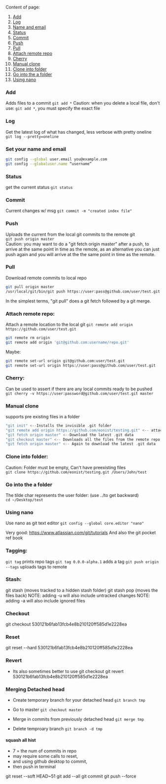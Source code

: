 Content of page:
1.  [Add](#add)
2.  [Log](#log)
3.  [Name and email](#Set-your-name-and-email)
4.  [Status](#Status)
5.  [Commit](#Commit)
5.  [Push](#Push)
6.  [Pull](#Pull)
7.  [Attach remote repo](#Attach-remote-repo)
8.  [Cherry](#Cherry)
9.  [Manual clone](#Manual-clone)
10. [Clone into folder](#Clone-into-folder)
11. [Go into the a folder](#Go-into-the-a-folder)
12. [Using nano](#Using-nano)

### Add
Adds files to a commit
``git add *``
Caution: when you delete a local file, don't use: ``git add *``, you must specify the exact file  

### Log  
Get the latest log of what has changed, less verbose with pretty oneline  
``git log --pretty=oneline``

### Set your name and email  
```bash
git config --global user.email you@example.com  
git config --globaluser.name “username”
```  
### Status
get the current status
``git status``

### Commit  
Current changes w/ msg
``git commit -m "created index file"  ``

### Push
Uploads the current from the local git commits to the  remote git     
``git push origin master  ``  
Caution: you may want to do a "git fetch origin master" after a push, to arrive at the same point in time as the remote, as an alternative you can just push again and you will arrive at the the same point in time as the remote.

### Pull
Download remote commits to local repo  
```bash
git pull origin master
/usr/local/git/bin/git push https://user:pass@github.com/user/test.git master
```
In the simplest terms, "git pull" does a git fetch followed by a git merge.


### Attach remote repo:   
Attach a remote location to the local git
``git remote add origin https://github.com/user/test.git  ``

```bash
git remote rm origin    
git remote add origin 'git@github.com:username/repo.git'
```   
Maybe:  
```bash
git remote set-url origin git@github.com:user/test.git  
git remote set-url origin https://user:pass@github.com/user/test.git  
```
### Cherry:
Can be used to assert if there are any local commits ready to be pushed  
``git cherry -v https://user:password@github.com/user/test.git master ``

### Manual clone
supports pre existing files in a folder
```swift
"git init" <--Installs the invisible .git folder   
"git remote add origin https://github.com/eonist/testing.git" <-- attach a remote repo  
"git fetch origin master" <--Download the latest .git data  
"git checkout master" <-- Downloads all the files from the remote repo  
"git fetch origin master" <-- Again to download the latest .git data  
```

### Clone into folder:  
Caution: Folder must be empty, Can't have preexisting files  
``git clone https://github.com/eonist/testing.git /Users/John/test``

### Go into the a folder
The tilde char represents the user folder:  (use ../to get backward)  
``cd ~/Desktop/test``

### Using nano
Use nano as git text editor
``git config --global core.editor "nano"  ``

Very good: https://www.atlassian.com/git/tutorials And also the git pocket ref book

### Tagging:
``git tag`` prints repo tags
``git tag 0.0.0-alpha.1`` adds a tag
``git push origin --tags`` uploads tags to remote

### Stash:
git stash (moves tracked to a hidden stash folder)
git stash pop (moves the files back)
NOTE: adding -u will also include untracked changes
NOTE: adding -a will also include ignored files


### Checkout
git checkout 530121b6fab13fcb4e8b210120ff585d1e2228ea

### Reset
git reset --hard 530121b6fab13fcb4e8b210120ff585d1e2228ea


### Revert
- Its also sometimes better to use git checkout
git revert 530121b6fab13fcb4e8b210120ff585d1e2228ea

### Merging Detached head
- Create temporary branch for your detached head
`git branch tmp`

- Go to master
`git checkout master`

- Merge in commits from previously detached head
`git merge tmp`

- Delete temproary branch
`git branch -d tmp`


#### squash all hist

- 7 = the num of commits in repo
- may require some calls to reset,
- and using github desktop to commit,
- then push in terminal

git reset --soft HEAD~51
git add --all
git commit
git push --force
